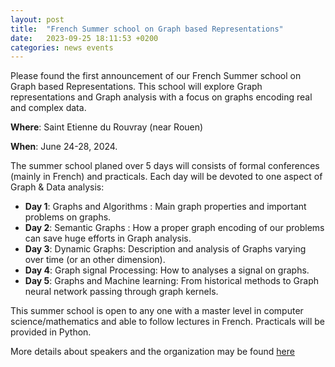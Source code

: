 ```yaml
---
layout: post
title:  "French Summer school on Graph based Representations"
date:   2023-09-25 18:11:53 +0200
categories: news events
---
```


Please found the first announcement  of our French Summer school on Graph based Representations. This school will explore Graph
representations and Graph analysis with a focus on graphs encoding real and complex data.

**Where**: Saint Etienne du Rouvray (near Rouen)

**When**: June 24-28, 2024.

The summer school planed over 5 days will consists of formal conferences (mainly in French) and practicals.  Each day will be devoted to one aspect of Graph & Data analysis:

- **Day 1**: Graphs and Algorithms : Main graph properties and important problems on graphs.
- **Day 2**: Semantic Graphs : How a proper graph encoding of our problems can save huge efforts in Graph analysis.
- **Day 3**: Dynamic Graphs: Description and analysis of Graphs varying over time (or an other dimension).
- **Day 4**: Graph signal Processing: How to analyses a signal on graphs.
- **Day 5**: Graphs and Machine learning: From historical methods to Graph neural network passing through graph kernels.

This summer school is open to any one with a master level in computer science/mathematics and able to follow lectures in French. Practicals will be provided in Python.

More details about speakers and the organization may be found [here](https://www.normastic.fr/action-transverse-graphes/ecole-dete-graphes/)